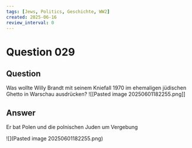 ```yaml
---
tags: [Jews, Politics, Geschichte, WW2]
created: 2025-06-16
review_interval: 0
---
```


# Question 029

## Question

Was wollte Willy Brandt mit seinem Kniefall 1970 im ehemaligen jüdischen Ghetto in Warschau ausdrücken?
![[Pasted image 20250601182255.png]]

## Answer

Er bat Polen und die polnischen Juden um Vergebung

![](Pasted image 20250601182255.png)
